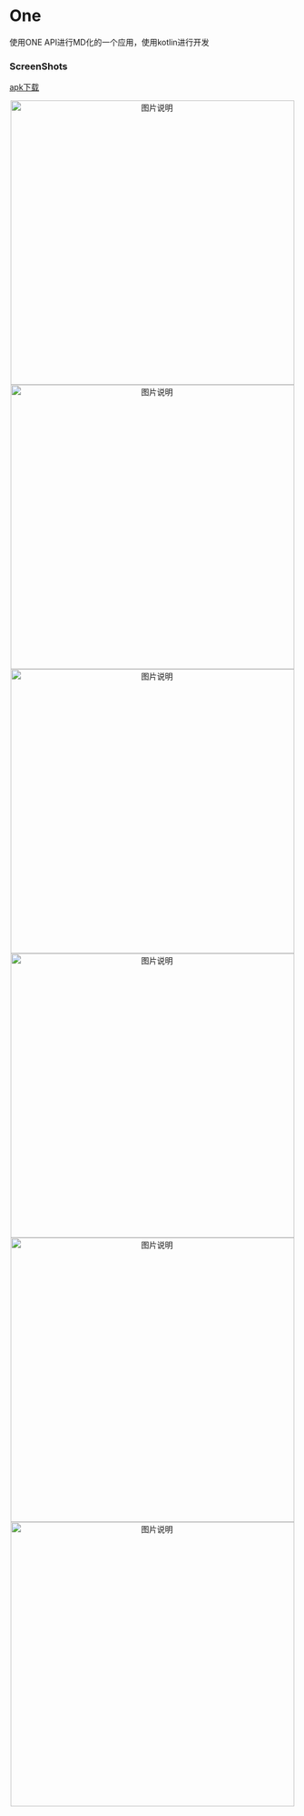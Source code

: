 # One
使用ONE API进行MD化的一个应用，使用kotlin进行开发


### ScreenShots

 [apk下载](https://github.com/ksballetba/One/blob/master/app/release/app-release.apk)


<div align="center">
<img src="https://ws1.sinaimg.cn/large/005K79dxgy1fug0beqohyj30a00hstb7.jpg" height="500px" alt="图片说明" margin = "20px 20px 20px 20px">
<img src="https://ws1.sinaimg.cn/large/005K79dxgy1fug0bewij9j30a00hstae.jpg" height="500px" alt="图片说明" margin = "20px 20px" >

<img src="https://ws1.sinaimg.cn/large/005K79dxgy1fug0bfddr8j30a00hsafh.jpg" height="500px" alt="图片说明" align = "20px" >

<img src="https://ws1.sinaimg.cn/large/005K79dxgy1fug0bg4ysnj30a00hsq6l.jpg" height="500px" alt="图片说明" align = "20px">

<img src="https://ws1.sinaimg.cn/large/005K79dxgy1fug0bgle7tj30a00hsdlx.jpg" height="500px" alt="图片说明" align = "20px">

<img src="https://ws1.sinaimg.cn/large/005K79dxgy1fug0dka1kij30a00hs108.jpg" height="500px" alt="图片说明" align = "20px">


</div>


